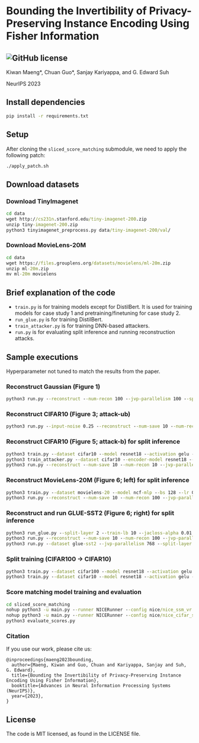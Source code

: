# Bounding the Invertibility of Privacy-Preserving Instance Encoding Using Fisher Information
![GitHub license](https://img.shields.io/badge/license-MIT-blue.svg)
--------------------------------------------------------------------------------
Kiwan Maeng\*, Chuan Guo\*, Sanjay Kariyappa, and G. Edward Suh

NeurIPS 2023

## Install dependencies
```bat
pip install -r requirements.txt
```

## Setup
After cloning the `sliced_score_matching` submodule, we need to apply the following patch:
```bat
./apply_patch.sh
```

## Download datasets

### Download TinyImagenet
```bat
cd data
wget http://cs231n.stanford.edu/tiny-imagenet-200.zip
unzip tiny-imagenet-200.zip
python3 tinyimagenet_preprocess.py data/tiny-imagenet-200/val/
```

### Download MovieLens-20M
```bat
cd data
wget https://files.grouplens.org/datasets/movielens/ml-20m.zip
unzip ml-20m.zip 
mv ml-20m movielens
```

## Brief explanation of the code
* `train.py` is for training models except for DistilBert. It is used for training models for case study 1 and pretraining/finetuning for case study 2.
* `run_glue.py` is for training DistilBert.
* `train_attacker.py` is for training DNN-based attackers.
* `run.py` is for evaluating split inference and running reconstruction attacks. 

## Sample executions
Hyperparameter not tuned to match the results from the paper.

### Reconstruct Gaussian (Figure 1)
```bat
python3 run.py --reconstruct --num-recon 100 --jvp-parallelism 100 --split-layer 0 --reconstruct-method gaussian_map --target-lb 1e-1 --model mlp-10k-untrained --dataset synthetic_gaussian --reconstruct --recon-lr 1e-3 --gaussian-lmbda 1e-1 --gaussian-sigma 0.05
```

### Reconstruct CIFAR10 (Figure 3; attack-ub)
```bat
python3 run.py --input-noise 0.25 --reconstruct --num-save 10 --num-recon 10 --jvp-parallelism 100 --split-layer 0 --reconstruct-method tv --target-lb 10.0 --dataset cifar10 --model resnet18
```

### Reconstruct CIFAR10 (Figure 5; attack-b) for split inference
```bat
python3 train.py --dataset cifar10 --model resnet18 --activation gelu --bs 128 --lr 0.1 --weight-decay 5e-4 --standardize --nesterov --test-fil --pooling avg --seed 123 --split-layer 7 --bottleneck-dim 8 --train-lb 1.0 --jvp-parallelism 100 --jacloss-alpha 0.0 --save-model
python3 train_attacker.py --dataset cifar10 --encoder-model resnet18 --activation gelu --lr 1e-4 --target-lb 1. --bs 64 --standardize --pooling avg --seed 123 --split-layer 7 --jvp-parallelism 100 --encoder-file models/resnet18_cifar10_l7_b-1_standardize-True_train_lb_1.0_act_gelu_pool_avg_bs128_seed123.pt
python3 run.py --reconstruct --num-save 10 --num-recon 10 --jvp-parallelism 100 --split-layer 7 --reconstruct-method cnn --target-lb 1.0  --standardize --activation gelu --train-lb 1. --pooling avg --load-from-file
```

### Reconstruct MovieLens-20M (Figure 6; left) for split inference
```bat
python3 train.py --dataset movielens-20 --model ncf-mlp --bs 128 --lr 0.1 --eval-every 1 --epochs 1 --metrics "loss,auc" --test-fil --jvp-parallelism 100 --split-layer 0 --scheduler "none" --train-lb 1. --seed 123 --print-every 1410 --optimizer adagrad --save-model --jacloss-alpha 0.01
python3 run.py --reconstruct --num-save 10 --num-recon 100 --jvp-parallelism 100 --split-layer 0 --reconstruct-method tv --tv-lmbda 0 --model ncf-mlp --dataset movielens-20 --pooling max --train-lb 1. --target-lb 1.0 --train-seed 123 --train-bs 128 --load-from-file --recon-iter 50000 --recon-lr 1e-2 
```

### Reconstruct and run GLUE-SST2 (Figure 6; right) for split inference
```bat
python3 run_glue.py --split-layer 2 --train-lb 10 --jacloss-alpha 0.01
python3 run.py --reconstruct --num-save 10 --num-recon 100 --jvp-parallelism 100 --split-layer 2 --reconstruct-method tv --tv-lmbda 0 --model distilbert --dataset glue-sst2 --train-lb 10.0 --target-lb 10.0 --train-seed 123 --load-from-file --recon-lr 1e-2 --jacloss-alpha 0.01 --test-bs 1
python3 run.py --dataset glue-sst2 --jvp-parallelism 768 --split-layer 2 --target-lb 10. --model distilbert --train-lb 10. --test-bs 1 --train-seed 123 --load-from-file --jacloss-alpha 0.01
```

### Split training (CIFAR100 -> CIFAR10)
```bat
python3 train.py --dataset cifar100 --model resnet18 --activation gelu --bs 128 --lr 0.1 --weight-decay 5e-4 --standardize --nesterov --test-fil --pooling avg --seed 123 --split-layer 7 --bottleneck-dim 2 --jvp-parallelism 100 --save-model --jacloss-alpha 0.1
python3 train.py --dataset cifar10 --model resnet18 --activation gelu --lr 0.001 --epochs 20 --target-lb 10. --bs 128 --weight-decay 5e-4 --standardize --nesterov --test-fil --pooling avg --seed 123 --split-layer 7 --bottleneck-dim 2 --jvp-parallelism 100 --split-learning --encoder-file models/resnet18_cifar100_l7_b2_standardize-True_jacloss0.1_act_gelu_pool_avg_bs128_seed123.pt --validate
```

### Score matching model training and evaluation
```bat
cd sliced_score_matching
nohup python3 -u main.py --runner NICERunner --config nice/nice_ssm_vr.yml >> ../outs/scoreMatching/mnist.out 2>&1 & # [1] 1992
nohup python3 -u main.py --runner NICERunner --config nice/nice_cifar_ssm_vr.yml >> ../outs/scoreMatching/cifar10.out 2>&1 & # 2400
python3 evaluate_scores.py
```

### Citation
If you use our work, please cite us:
```
@inproceedings{maeng2023bounding,
  author={Maeng, Kiwan and Guo, Chuan and Kariyappa, Sanjay and Suh, G. Edward},
  title={Bounding the Invertibility of Privacy-Preserving Instance Encoding Using Fisher Information},
  booktitle={Advances in Neural Information Processing Systems (NeurIPS)},
  year={2023},
}
```

## License
The code is MIT licensed, as found in the LICENSE file.
